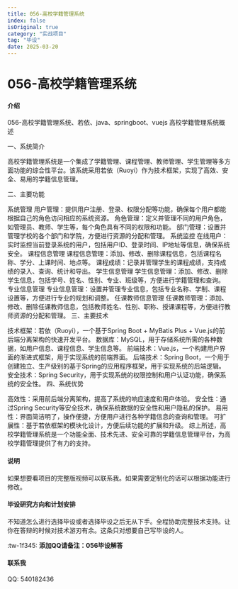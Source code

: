 ```yaml
---
title: 056-高校学籍管理系统
index: false
isOriginal: true
category: "实战项目"
tag: "毕设"
date: 2025-03-20
---
```

# 056-高校学籍管理系统

#### 介绍
056-高校学籍管理系统、若依、java、springboot、vuejs
高校学籍管理系统概述

一、系统简介

高校学籍管理系统是一个集成了学籍管理、课程管理、教师管理、学生管理等多方面功能的综合性平台。该系统采用若依（Ruoyi）作为技术框架，实现了高效、安全、易用的学籍信息管理。

二、主要功能

系统管理
用户管理：提供用户注册、登录、权限分配等功能，确保每个用户都能根据自己的角色访问相应的系统资源。
角色管理：定义并管理不同的用户角色，如管理员、教师、学生等，每个角色具有不同的权限和功能。
部门管理：设置并管理学校的各个部门和学院，方便进行资源的分配和管理。
系统监控
在线用户：实时监控当前登录系统的用户，包括用户ID、登录时间、IP地址等信息，确保系统安全。
课程信息管理
课程信息管理：添加、修改、删除课程信息，包括课程名称、学分、上课时间、地点等。
课程成绩：记录并管理学生的课程成绩，支持成绩的录入、查询、统计和导出。
学生信息管理
学生信息管理：添加、修改、删除学生信息，包括学号、姓名、性别、专业、班级等，方便进行学籍管理和查询。
专业信息管理
专业信息管理：设置并管理专业信息，包括专业名称、学制、课程设置等，方便进行专业的规划和调整。
任课教师信息管理
任课教师管理：添加、修改、删除任课教师信息，包括教师姓名、性别、职称、授课课程等，方便进行教师资源的分配和管理。
三、主要技术

技术框架：若依（Ruoyi），一个基于Spring Boot + MyBatis Plus + Vue.js的前后端分离架构的快速开发平台。
数据库：MySQL，用于存储系统所需的各种数据，如用户信息、课程信息、学生信息等。
前端技术：Vue.js，一个构建用户界面的渐进式框架，用于实现系统的前端界面。
后端技术：Spring Boot，一个用于创建独立、生产级别的基于Spring的应用程序框架，用于实现系统的后端逻辑。
安全技术：Spring Security，用于实现系统的权限控制和用户认证功能，确保系统的安全性。
四、系统优势

高效性：采用前后端分离架构，提高了系统的响应速度和用户体验。
安全性：通过Spring Security等安全技术，确保系统数据的安全性和用户隐私的保护。
易用性：界面简洁明了，操作便捷，方便用户进行各种学籍信息的查询和管理。
可扩展性：基于若依框架的模块化设计，方便后续功能的扩展和升级。
综上所述，高校学籍管理系统是一个功能全面、技术先进、安全可靠的学籍信息管理平台，为高校学籍管理提供了有力的支持。

#### 说明
如果想要看项目的完整版视频可以联系我。如果需要定制化的话可以根据功能进行修改。

#### 毕设研究方向和计划安排
不知道怎么进行选择毕设或者选择毕设之后无从下手。全程协助完整技术支持。让你在答辩的时候对技术游刃有余。这条只对想要自己写毕设的人。

:tw-1f345: **添加QQ请备注：056毕设解答**

#### 联系我
QQ: 540182436
